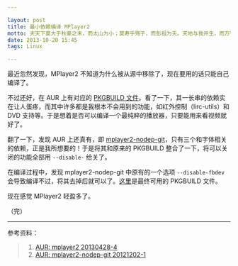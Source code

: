 ```yaml
---

layout: post
title: 最小依赖编译 MPlayer2
motto: 夫天下莫大于秋豪之末，而太山为小；莫寿乎殇子，而彭祖为夭。天地与我并生，而万物与我为一。——《庄子·齐物论》
date: 2013-10-20 15:45
tags: Linux

---
```


最近忽然发现，MPlayer2 不知道为什么被从源中移除了，现在要用的话只能自己编译了。

不过还好，在 AUR 上有对应的 [PKGBUILD 文件][ref-1]。看了一下，其一长串的依赖实在让人蛋疼，而其中许多都是我根本不会用到的功能，如红外控制（lirc-utils）和 DVD 支持等。于是想着是否可以编译一个最纯粹的播放器，只要能用来看视频就好了。

<!-- more -->

翻了一下，发现 AUR 上还真有，即 [mplayer2-nodep-git][ref-2]，只有三个和字体相关的依赖，正是我所想要的！于是将其和原来的 PKGBUILD 整合了一下，将可以关闭的功能全部用 `--disable-` 给关了。

在编译过程中，发现 mplayer2-nodep-git 中原有的一个选项 `--disable-fbdev` 会导致编译不过，将其去掉后就可以了。[这里][link-1]是最终可用的 PKGBUILD 文件。

现在感觉 MPlayer2 轻盈多了。

（完）

------

参考资料：

> 1. [AUR: mplayer2 20130428-4][ref-1]
> 2. [AUR: mplayer2-nodep-git 20121202-1][ref-2]

[link-1]: http://pan.baidu.com/s/15lNx7
[ref-1]: https://aur.archlinux.org/packages/mplayer2/
[ref-2]: https://aur.archlinux.org/packages/mplayer2-nodep-git/
